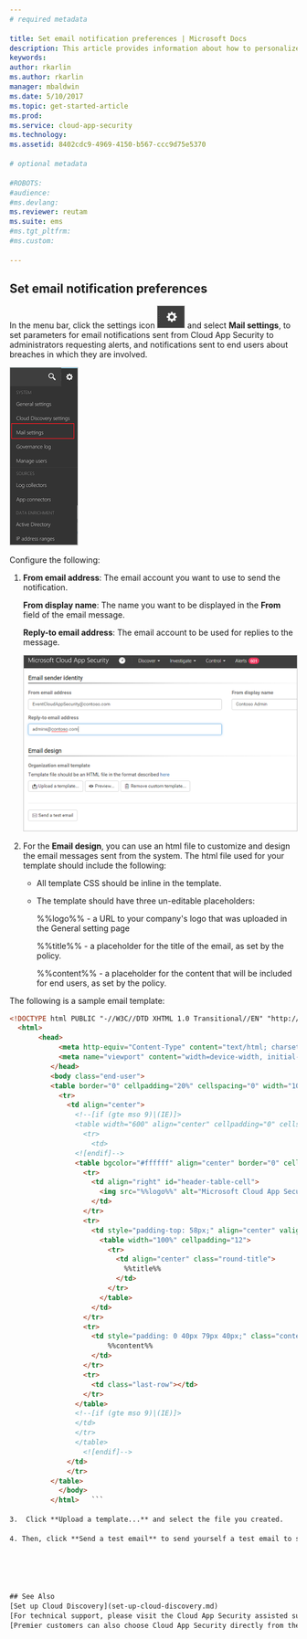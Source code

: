 ```yaml
---
# required metadata

title: Set email notification preferences | Microsoft Docs
description: This article provides information about how to personalize the email notifications sent by Cloud App Security.
keywords:
author: rkarlin
ms.author: rkarlin
manager: mbaldwin
ms.date: 5/10/2017
ms.topic: get-started-article
ms.prod:
ms.service: cloud-app-security
ms.technology:
ms.assetid: 8402cdc9-4969-4150-b567-ccc9d75e5370

# optional metadata

#ROBOTS:
#audience:
#ms.devlang:
ms.reviewer: reutam
ms.suite: ems
#ms.tgt_pltfrm:
#ms.custom:

---
```



##  <a name="mailsettings"></a> Set email notification preferences  
In the menu bar, click the settings icon ![settings icon](./media/settings-icon.png "settings icon") and select **Mail settings**, to set parameters for email notifications sent from Cloud App Security to administrators requesting alerts, and notifications sent to end users about breaches in which they are involved.  
  
![mail setting menu](./media/mail-setting-menu.png "mail setting menu")  
  
Configure the following:  
  
1.  **From email address**: The email account you want to use to send the notification.  
  
     **From display name**: The name you want to be displayed in the **From** field of the email message.  
  
     **Reply-to email address**: The email account to be used for replies to the message.  
  
     ![mail settings config](./media/mail-settings-config.png "mail settings config")  
  
2.  For the **Email design**, you can use an html file to customize and design the email messages sent from the system. The html file used for your template should include the following:  
  
    -   All template CSS should be inline in the template.  
  
    -   The template should have three un-editable placeholders:  
  
         %%logo%% - a URL to your company's logo that was uploaded in the General setting page  
  
         %%title%% - a placeholder for the title of the email, as set by the policy.  

         %%content%% - a placeholder for the content that will be included for end users, as set by the policy.  
     
The following is a sample email template: 



```html
<!DOCTYPE html PUBLIC "-//W3C//DTD XHTML 1.0 Transitional//EN" "http://www.w3.org/TR/xhtml1/DTD/xhtml1-transitional.dtd">
  <html>  
       <head>  
            <meta http-equiv="Content-Type" content="text/html; charset=UTF-8"/>  
            <meta name="viewport" content="width=device-width, initial-scale=1.0"/>  
          </head>  
          <body class="end-user">  
          <table border="0" cellpadding="20%" cellspacing="0" width="100%" id="background-table">  
            <tr>  
              <td align="center">  
                <!--[if (gte mso 9)|(IE)]>  
                <table width="600" align="center" cellpadding="0" cellspacing="0" border="0">  
                  <tr>  
                    <td>  
                <![endif]-->  
                <table bgcolor="#ffffff" align="center" border="0" cellpadding="0" cellspacing="0" style="padding-bottom: 40px;" id="container-table">  
                  <tr>  
                    <td align="right" id="header-table-cell">  
                      <img src="%%logo%%" alt="Microsoft Cloud App Security" id="org-logo" />  
                    </td>  
                  </tr>  
                  <tr>  
                    <td style="padding-top: 58px;" align="center" valign="top">  
                      <table width="100%" cellpadding="12">  
                        <tr>  
                          <td align="center" class="round-title">  
                            %%title%%  
                          </td>  
                        </tr>  
                      </table>  
                    </td>  
                  </tr>  
                  <tr>  
                    <td style="padding: 0 40px 79px 40px;" class="content-table-cell" align="left" valign="top">  
                        %%content%%  
                    </td>  
                  </tr>  
                  <tr>  
                    <td class="last-row"></td>  
                  </tr>  
                </table>  
                <!--[if (gte mso 9)|(IE)]>  
                </td>  
                </tr>  
                </table>  
                  <![endif]-->  
              </td>  
              </tr>  
          </table>  
            </body>  
          </html>   ```
  
3.  Click **Upload a template...** and select the file you created. 

4. Then, click **Send a test email** to send yourself a test email to see an example of the template you created. The email will be sent to the account you used to log into the portal. In the test email you will be able to see the metadata fields, the template, the email subject, the title in the email body and the content.  
  
  

  
    
## See Also  
[Set up Cloud Discovery](set-up-cloud-discovery.md)   
[For technical support, please visit the Cloud App Security assisted support page.](http://support.microsoft.com/oas/default.aspx?prid=16031)   
[Premier customers can also choose Cloud App Security directly from the Premier Portal.](https://premier.microsoft.com/)  
  
  